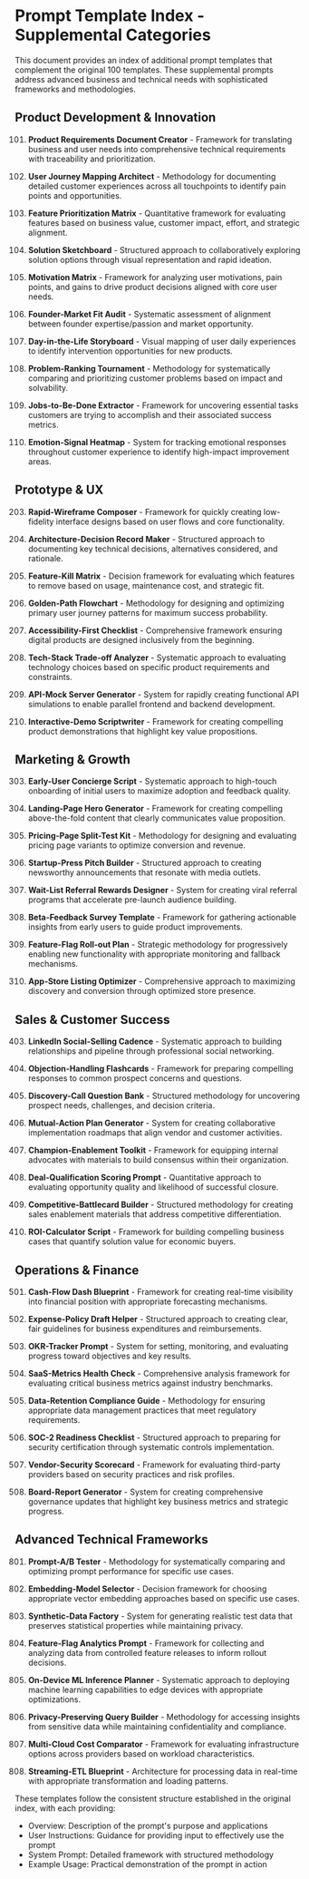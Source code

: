 # Prompt Template Index - Supplemental Categories

This document provides an index of additional prompt templates that complement the original 100 templates. These supplemental prompts address advanced business and technical needs with sophisticated frameworks and methodologies.

## Product Development & Innovation

101. **Product Requirements Document Creator** - Framework for translating business and user needs into comprehensive technical requirements with traceability and prioritization.

102. **User Journey Mapping Architect** - Methodology for documenting detailed customer experiences across all touchpoints to identify pain points and opportunities.

103. **Feature Prioritization Matrix** - Quantitative framework for evaluating features based on business value, customer impact, effort, and strategic alignment.

104. **Solution Sketchboard** - Structured approach to collaboratively exploring solution options through visual representation and rapid ideation.

105. **Motivation Matrix** - Framework for analyzing user motivations, pain points, and gains to drive product decisions aligned with core user needs.

106. **Founder-Market Fit Audit** - Systematic assessment of alignment between founder expertise/passion and market opportunity.

107. **Day-in-the-Life Storyboard** - Visual mapping of user daily experiences to identify intervention opportunities for new products.

108. **Problem-Ranking Tournament** - Methodology for systematically comparing and prioritizing customer problems based on impact and solvability.

109. **Jobs-to-Be-Done Extractor** - Framework for uncovering essential tasks customers are trying to accomplish and their associated success metrics.

110. **Emotion-Signal Heatmap** - System for tracking emotional responses throughout customer experience to identify high-impact improvement areas.

## Prototype & UX

203. **Rapid-Wireframe Composer** - Framework for quickly creating low-fidelity interface designs based on user flows and core functionality.

204. **Architecture-Decision Record Maker** - Structured approach to documenting key technical decisions, alternatives considered, and rationale.

205. **Feature-Kill Matrix** - Decision framework for evaluating which features to remove based on usage, maintenance cost, and strategic fit.

206. **Golden-Path Flowchart** - Methodology for designing and optimizing primary user journey patterns for maximum success probability.

207. **Accessibility-First Checklist** - Comprehensive framework ensuring digital products are designed inclusively from the beginning.

208. **Tech-Stack Trade-off Analyzer** - Systematic approach to evaluating technology choices based on specific product requirements and constraints.

209. **API-Mock Server Generator** - System for rapidly creating functional API simulations to enable parallel frontend and backend development.

210. **Interactive-Demo Scriptwriter** - Framework for creating compelling product demonstrations that highlight key value propositions.

## Marketing & Growth

303. **Early-User Concierge Script** - Systematic approach to high-touch onboarding of initial users to maximize adoption and feedback quality.

304. **Landing-Page Hero Generator** - Framework for creating compelling above-the-fold content that clearly communicates value proposition.

305. **Pricing-Page Split-Test Kit** - Methodology for designing and evaluating pricing page variants to optimize conversion and revenue.

306. **Startup-Press Pitch Builder** - Structured approach to creating newsworthy announcements that resonate with media outlets.

307. **Wait-List Referral Rewards Designer** - System for creating viral referral programs that accelerate pre-launch audience building.

308. **Beta-Feedback Survey Template** - Framework for gathering actionable insights from early users to guide product improvements.

309. **Feature-Flag Roll-out Plan** - Strategic methodology for progressively enabling new functionality with appropriate monitoring and fallback mechanisms.

310. **App-Store Listing Optimizer** - Comprehensive approach to maximizing discovery and conversion through optimized store presence.

## Sales & Customer Success

403. **LinkedIn Social-Selling Cadence** - Systematic approach to building relationships and pipeline through professional social networking.

404. **Objection-Handling Flashcards** - Framework for preparing compelling responses to common prospect concerns and questions.

405. **Discovery-Call Question Bank** - Structured methodology for uncovering prospect needs, challenges, and decision criteria.

406. **Mutual-Action Plan Generator** - System for creating collaborative implementation roadmaps that align vendor and customer activities.

407. **Champion-Enablement Toolkit** - Framework for equipping internal advocates with materials to build consensus within their organization.

408. **Deal-Qualification Scoring Prompt** - Quantitative approach to evaluating opportunity quality and likelihood of successful closure.

409. **Competitive-Battlecard Builder** - Structured methodology for creating sales enablement materials that address competitive differentiation.

410. **ROI-Calculator Script** - Framework for building compelling business cases that quantify solution value for economic buyers.

## Operations & Finance

501. **Cash-Flow Dash Blueprint** - Framework for creating real-time visibility into financial position with appropriate forecasting mechanisms.

502. **Expense-Policy Draft Helper** - Structured approach to creating clear, fair guidelines for business expenditures and reimbursements.

503. **OKR-Tracker Prompt** - System for setting, monitoring, and evaluating progress toward objectives and key results.

504. **SaaS-Metrics Health Check** - Comprehensive analysis framework for evaluating critical business metrics against industry benchmarks.

505. **Data-Retention Compliance Guide** - Methodology for ensuring appropriate data management practices that meet regulatory requirements.

506. **SOC-2 Readiness Checklist** - Structured approach to preparing for security certification through systematic controls implementation.

507. **Vendor-Security Scorecard** - Framework for evaluating third-party providers based on security practices and risk profiles.

508. **Board-Report Generator** - System for creating comprehensive governance updates that highlight key business metrics and strategic progress.

## Advanced Technical Frameworks

801. **Prompt-A/B Tester** - Methodology for systematically comparing and optimizing prompt performance for specific use cases.

802. **Embedding-Model Selector** - Decision framework for choosing appropriate vector embedding approaches based on specific use cases.

803. **Synthetic-Data Factory** - System for generating realistic test data that preserves statistical properties while maintaining privacy.

804. **Feature-Flag Analytics Prompt** - Framework for collecting and analyzing data from controlled feature releases to inform rollout decisions.

805. **On-Device ML Inference Planner** - Systematic approach to deploying machine learning capabilities to edge devices with appropriate optimizations.

806. **Privacy-Preserving Query Builder** - Methodology for accessing insights from sensitive data while maintaining confidentiality and compliance.

807. **Multi-Cloud Cost Comparator** - Framework for evaluating infrastructure options across providers based on workload characteristics.

808. **Streaming-ETL Blueprint** - Architecture for processing data in real-time with appropriate transformation and loading patterns.

These templates follow the consistent structure established in the original index, with each providing:
- Overview: Description of the prompt's purpose and applications
- User Instructions: Guidance for providing input to effectively use the prompt
- System Prompt: Detailed framework with structured methodology
- Example Usage: Practical demonstration of the prompt in action
